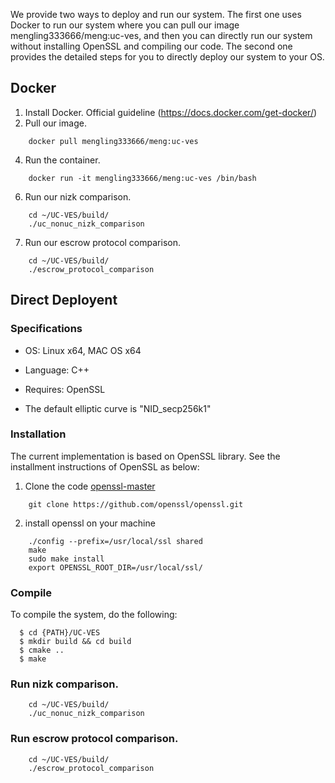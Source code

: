 
We provide two ways to deploy and run our system. The first one uses Docker to run our system where you can pull our image mengling333666/meng:uc-ves, and then you can directly run our system without installing OpenSSL and compiling our code. The second one provides the detailed steps for you to directly deploy our system to your OS.

## Docker
1. Install Docker. Official guideline (https://docs.docker.com/get-docker/)
2. Pull our image.
```
    docker pull mengling333666/meng:uc-ves
```
4. Run the container.
```
    docker run -it mengling333666/meng:uc-ves /bin/bash
```
6. Run our nizk comparison.
```
    cd ~/UC-VES/build/
    ./uc_nonuc_nizk_comparison
```
7. Run our escrow protocol comparison.
```
    cd ~/UC-VES/build/
    ./escrow_protocol_comparison
```
## Direct Deployent 

### Specifications

- OS: Linux x64, MAC OS x64

- Language: C++

- Requires: OpenSSL

- The default elliptic curve is "NID_secp256k1"


### Installation

The current implementation is based on OpenSSL library. See the installment instructions of OpenSSL as below:  

1. Clone the code [openssl-master](https://github.com/openssl/openssl.git)

```
    git clone https://github.com/openssl/openssl.git
```

2. install openssl on your machine

```
    ./config --prefix=/usr/local/ssl shared
    make 
    sudo make install
    export OPENSSL_ROOT_DIR=/usr/local/ssl/
```


### Compile


To compile the system, do the following: 

```
  $ cd {PATH}/UC-VES
  $ mkdir build && cd build
  $ cmake ..
  $ make
```

### Run nizk comparison.
```
    cd ~/UC-VES/build/
    ./uc_nonuc_nizk_comparison
```
### Run escrow protocol comparison.
```
    cd ~/UC-VES/build/
    ./escrow_protocol_comparison
```


